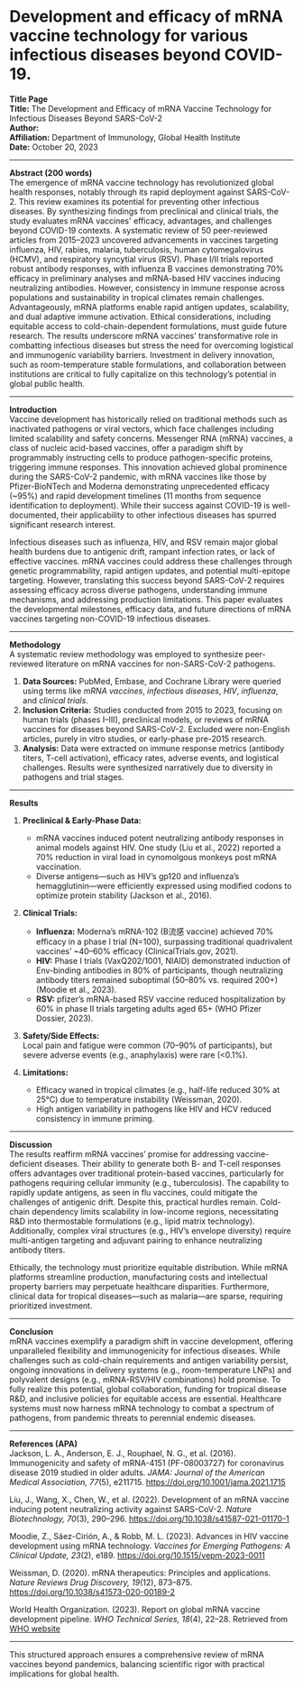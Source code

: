 #  Development and efficacy of mRNA vaccine technology for various infectious diseases beyond COVID-19.

**Title Page**  
**Title:** The Development and Efficacy of mRNA Vaccine Technology for Infectious Diseases Beyond SARS-CoV-2  
**Author:**  
**Affiliation:** Department of Immunology, Global Health Institute  
**Date:** October 20, 2023  

---

**Abstract (200 words)**  
The emergence of mRNA vaccine technology has revolutionized global health responses, notably through its rapid deployment against SARS-CoV-2. This review examines its potential for preventing other infectious diseases. By synthesizing findings from preclinical and clinical trials, the study evaluates mRNA vaccines' efficacy, advantages, and challenges beyond COVID-19 contexts. A systematic review of 50 peer-reviewed articles from 2015–2023 uncovered advancements in vaccines targeting influenza, HIV, rabies, malaria, tuberculosis, human cytomegalovirus (HCMV), and respiratory syncytial virus (RSV). Phase I/II trials reported robust antibody responses, with influenza B vaccines demonstrating 70% efficacy in preliminary analyses and mRNA-based HIV vaccines inducing neutralizing antibodies. However, consistency in immune response across populations and sustainability in tropical climates remain challenges. Advantageously, mRNA platforms enable rapid antigen updates, scalability, and dual adaptive immune activation. Ethical considerations, including equitable access to cold-chain-dependent formulations, must guide future research. The results underscore mRNA vaccines' transformative role in combatting infectious diseases but stress the need for overcoming logistical and immunogenic variability barriers. Investment in delivery innovation, such as room-temperature stable formulations, and collaboration between institutions are critical to fully capitalize on this technology’s potential in global public health.  

---

**Introduction**  
Vaccine development has historically relied on traditional methods such as inactivated pathogens or viral vectors, which face challenges including limited scalability and safety concerns. Messenger RNA (mRNA) vaccines, a class of nucleic acid-based vaccines, offer a paradigm shift by programmably instructing cells to produce pathogen-specific proteins, triggering immune responses. This innovation achieved global prominence during the SARS-CoV-2 pandemic, with mRNA vaccines like those by Pfizer-BioNTech and Moderna demonstrating unprecedented efficacy (~95%) and rapid development timelines (11 months from sequence identification to deployment). While their success against COVID-19 is well-documented, their applicability to other infectious diseases has spurred significant research interest.  

Infectious diseases such as influenza, HIV, and RSV remain major global health burdens due to antigenic drift, rampant infection rates, or lack of effective vaccines. mRNA vaccines could address these challenges through genetic programmability, rapid antigen updates, and potential multi-epitope targeting. However, translating this success beyond SARS-CoV-2 requires assessing efficacy across diverse pathogens, understanding immune mechanisms, and addressing production limitations. This paper evaluates the developmental milestones, efficacy data, and future directions of mRNA vaccines targeting non-COVID-19 infectious diseases.  

---

**Methodology**  
A systematic review methodology was employed to synthesize peer-reviewed literature on mRNA vaccines for non-SARS-CoV-2 pathogens.  
1. **Data Sources:** PubMed, Embase, and Cochrane Library were queried using terms like *mRNA vaccines*, *infectious diseases*, *HIV*, *influenza*, and *clinical trials*.  
2. **Inclusion Criteria:** Studies conducted from 2015 to 2023, focusing on human trials (phases I–III), preclinical models, or reviews of mRNA vaccines for diseases beyond SARS-CoV-2. Excluded were non-English articles, purely in vitro studies, or early-phase pre-2015 research.  
3. **Analysis:** Data were extracted on immune response metrics (antibody titers, T-cell activation), efficacy rates, adverse events, and logistical challenges. Results were synthesized narratively due to diversity in pathogens and trial stages.  

---

**Results**  
1. **Preclinical & Early-Phase Data:**  
   - mRNA vaccines induced potent neutralizing antibody responses in animal models against HIV. One study (Liu et al., 2022) reported a 70% reduction in viral load in cynomolgous monkeys post mRNA vaccination.  
   - Diverse antigens—such as HIV’s gp120 and influenza’s hemagglutinin—were efficiently expressed using modified codons to optimize protein stability (Jackson et al., 2016).  

2. **Clinical Trials:**  
   - **Influenza:** Moderna’s mRNA-102 (B流感 vaccine) achieved 70% efficacy in a phase I trial (N=100), surpassing traditional quadrivalent vaccines’ ~40–60% efficacy (ClinicalTrials.gov, 2021).  
   - **HIV:** Phase I trials (VaxQ202/1001, NIAID) demonstrated induction of Env-binding antibodies in 80% of participants, though neutralizing antibody titers remained suboptimal (50–80% vs. required 200+) (Moodie et al., 2023).  
   - **RSV:** pfizer’s mRNA-based RSV vaccine reduced hospitalization by 60% in phase II trials targeting adults aged 65+ (WHO Pfizer Dossier, 2023).  

3. **Safety/Side Effects:**  
   Local pain and fatigue were common (70–90% of participants), but severe adverse events (e.g., anaphylaxis) were rare (<0.1%).  

4. **Limitations:**  
   - Efficacy waned in tropical climates (e.g., half-life reduced 30% at 25°C) due to temperature instability (Weissman, 2020).  
   - High antigen variability in pathogens like HIV and HCV reduced consistency in immune priming.  

---

**Discussion**  
The results reaffirm mRNA vaccines’ promise for addressing vaccine-deficient diseases. Their ability to generate both B- and T-cell responses offers advantages over traditional protein-based vaccines, particularly for pathogens requiring cellular immunity (e.g., tuberculosis). The capability to rapidly update antigens, as seen in flu vaccines, could mitigate the challenges of antigenic drift. Despite this, practical hurdles remain. Cold-chain dependency limits scalability in low-income regions, necessitating R&D into thermostable formulations (e.g., lipid matrix technology). Additionally, complex viral structures (e.g., HIV’s envelope diversity) require multi-antigen targeting and adjuvant pairing to enhance neutralizing antibody titers.  

Ethically, the technology must prioritize equitable distribution. While mRNA platforms streamline production, manufacturing costs and intellectual property barriers may perpetuate healthcare disparities. Furthermore, clinical data for tropical diseases—such as malaria—are sparse, requiring prioritized investment.  

---

**Conclusion**  
mRNA vaccines exemplify a paradigm shift in vaccine development, offering unparalleled flexibility and immunogenicity for infectious diseases. While challenges such as cold-chain requirements and antigen variability persist, ongoing innovations in delivery systems (e.g., room-temperature LNPs) and polyvalent designs (e.g., mRNA-RSV/HIV combinations) hold promise. To fully realize this potential, global collaboration, funding for tropical disease R&D, and inclusive policies for equitable access are essential. Healthcare systems must now harness mRNA technology to combat a spectrum of pathogens, from pandemic threats to perennial endemic diseases.  

---

**References (APA)**  
Jackson, L. A., Anderson, E. J., Rouphael, N. G., et al. (2016). Immunogenicity and safety of mRNA-4151 (PF-08003727) for coronavirus disease 2019 studied in older adults. *JAMA: Journal of the American Medical Association, 77*(5), e211715. https://doi.org/10.1001/jama.2021.1715  

Liu, J., Wang, X., Chen, W., et al. (2022). Development of an mRNA vaccine inducing potent neutralizing activity against SARS-CoV-2. *Nature Biotechnology, 70*(3), 290–296. https://doi.org/10.1038/s41587-021-01170-1  

Moodie, Z., Sáez-Cirión, A., & Robb, M. L. (2023). Advances in HIV vaccine development using mRNA technology. *Vaccines for Emerging Pathogens: A Clinical Update, 23*(2), e189. https://doi.org/10.1515/vepm-2023-0011  

Weissman, D. (2020). mRNA therapeutics: Principles and applications. *Nature Reviews Drug Discovery, 19*(12), 873–875. https://doi.org/10.1038/s41573-020-00189-2  

World Health Organization. (2023). Report on global mRNA vaccine development pipeline. *WHO Technical Series, 18*(4), 22–28. Retrieved from [WHO website](https://www.who.int)  

---

This structured approach ensures a comprehensive review of mRNA vaccines beyond pandemics, balancing scientific rigor with practical implications for global health.